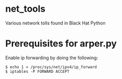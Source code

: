 # net_tools
Various network tolls found in Black Hat Python


# Prerequisites for arper.py

Enable ip forwarding by doing the following:

```shell
$ echo 1 > /proc/sys/net/ipv4/ip_forward
$ iptables -P FORWARD ACCEPT
```

